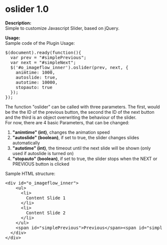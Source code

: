 oslider 1.0
=======

<p>
<strong>Description:</strong><br />
Simple to customize Javascript Slider, based on jQuery.
</p>
<p>
<strong>Usage:</strong><br />
Sample code of the Plugin Usage:
<pre>
$(document).ready(function(){
  var prev = "#simplePrevious";
  var next = "#simpleNext";
  $('#o_imageflow_inner').oslider(prev, next, {
    animtime: 1000,
    autoslide: true,
    autotime: 10000,
    stopauto: true
  });
});
</pre>
</p>
<p>
The function "oslider" can be called with three parameters. The first, would be the the ID of the previous button, the second the ID of the next button and the third is an object overwriting the behaviour of the slider.<br />
For now, there are 4 basic Parameters, that can be changed:
<ol>
<li><strong>"animtime" (int)</strong>, changes the animation speed</li>
<li><strong>"autoslide" (boolean)</strong>, if set to true, the slider changes slides automatically</li>
<li><strong>"autotime" (int)</strong>, the timeout until the next slide will be shown (only used if autoslide is turned on)</li>
<li><strong>"stopauto" (boolean)</strong>, if set to true, the slider stops when the NEXT or PREVIOUS button is clicked</li>
</ol>
</p>
<p>
Sample HTML structure:
<pre>
&lt;div id="o_imageflow_inner"&gt;
    &lt;ul&gt;
      &lt;li&gt;
        Content Slide 1
      &lt;/li&gt;
      &lt;li&gt;
        Content Slide 2
      &lt;/li&gt;
    &lt;/ul&gt;
    &lt;span id="simplePrevious"&gt;Previous&lt;/span&gt;&lt;span id="simpleNext"&gt;Next&lt;/span&gt;
  &lt;/div&gt;
&lt;/div&gt;
</pre>
</p>
